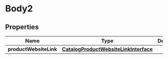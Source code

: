 
# Body2

## Properties
Name | Type | Description | Notes
------------ | ------------- | ------------- | -------------
**productWebsiteLink** | [**CatalogProductWebsiteLinkInterface**](CatalogProductWebsiteLinkInterface.md) |  | 



